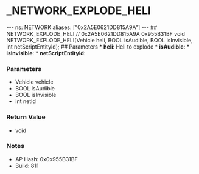 # _NETWORK_EXPLODE_HELI

--- ns: NETWORK aliases: ["0x2A5E0621DD815A9A"] --- ## NETWORK_EXPLODE_HELI  // 0x2A5E0621DD815A9A 0x955B31BF void NETWORK_EXPLODE_HELI(Vehicle heli, BOOL isAudible, BOOL isInvisible, int netScriptEntityId);   ## Parameters * **heli**: Heli to explode * **isAudible**: * **isInvisible**: * **netScriptEntityId**:

### Parameters
* Vehicle vehicle
* BOOL isAudible
* BOOL isInvisible
* int netId

### Return Value
* void

### Notes
* AP Hash: 0x0x955B31BF
* Build: 811

